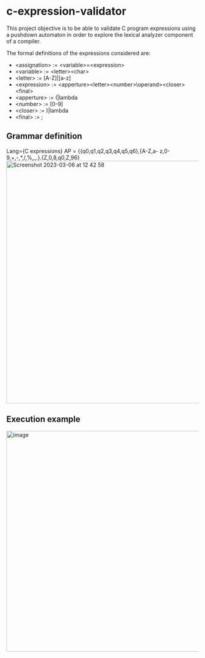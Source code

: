 # c-expression-validator

This project objective is to be able to validate C program expressions using a pushdown automaton in order to explore the lexical analyzer component of a compiler. 

The formal definitions of the expressions considered are:
- \<assignation\> := \<variable\>=\<expression\>
- \<variable\> := \<letter\>\<char\>
- \<letter\> := [A-Z]|[a-z]
- \<expression\> := \<apperture\>\<letter\>\<number\>\operand\>\<closer\>\<final\>
- \<apperture\> := (|lambda
- \<number\> := [0-9]
- \<closer\> := )|lambda
- \<final\> := ;

## Grammar definition
Lang={C expressions}
AP = {{q0,q1,q2,q3,q4,q5,q6},{A-Z,a- z,0-9,+,-,*,/,%,_.}.{Z,0,8,q0,Z,96}
<img width="634" alt="Screenshot 2023-03-06 at 12 42 58" src="https://user-images.githubusercontent.com/55115748/223201766-86fbb464-a77e-4fd2-8d81-9fb4458c3ab5.png">

## Execution example
<img width="577" alt="image" src="https://user-images.githubusercontent.com/55115748/223202477-2d48072d-5a00-43b6-928a-fa96769d754a.png">


